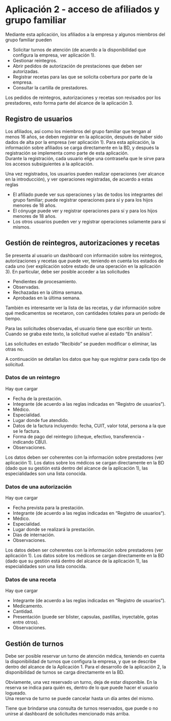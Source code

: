 # Aplicación 2 - acceso de afiliados y grupo familiar
Mediante esta aplicación, los afiliados a la empresa y algunos miembros del grupo familiar pueden 
- Solicitar turnos de atención (de acuerdo a la disponibilidad que configura la empresa, ver aplicación 1).
- Gestionar reintegros.
- Abrir pedidos de autorización de prestaciones que deben ser autorizadas.
- Registrar recetas para las que se solicita cobertura por parte de la empresa.
- Consultar la cartilla de prestadores.

Los pedidos de reintegros, autorizaciones y recetas son revisados por los prestadores, esto forma parte del alcance de la aplicación 3.

## Registro de usuarios
Los afiliados, así como los miembros del grupo familiar que tengan al menos 16 años, se deben registrar en la aplicación, después de haber sido dados de alta por la empresa (ver aplicación 1). Para esta aplicación, la información sobre afiliados se carga directamente en la BD, y después la registración se implementa como parte de esta aplicación.  
Durante la registración, cada usuario elige una contraseña que le sirve para los accesos subsiguientes a la aplicación.

Una vez registrados, los usuarios pueden realizar operaciones (ver alcance en la introducción), y ver operaciones registradas, de acuerdo a estas reglas
- El afiliado puede ver sus operaciones y las de todos los integrantes del grupo familiar; puede registrar operaciones para sí y para los hijos menores de 18 años.
- El cónyuge puede ver y registrar operaciones para sí y para los hijos menores de 18 años.
- Los otros usuarios pueden ver y registrar operaciones solamente para sí mismos.

## Gestión de reintegros, autorizaciones y recetas
Se presenta al usuario un dashboard con información sobre los reintegros, autorizaciones y recetas que puede ver, teniendo en cuenta los estados de cada uno (ver explicación sobre estado de una operación en la aplicación 3).
En particular, debe ser posible acceder a las solicitudes
- Pendientes de procesamiento.
- Observadas.
- Rechazadas en la última semana.
- Aprobadas en la última semana.  

También es interesante ver la lista de las recetas, y dar información sobre qué medicamentos se recetaron, con cantidades totales para un período de tiempo.

Para las solicitudes observadas, el usuario tiene que escribir un texto. Cuando se graba este texto, la solicitud vuelve al estado “En análisis”.

Las solicitudes en estado “Recibido” se pueden modificar o eliminar, las otras no.

A continuación se detallan los datos que hay que registrar para cada tipo de solicitud.
### Datos de un reintegro
Hay que cargar
- Fecha de la prestación.
- Integrante (de acuerdo a las reglas indicadas en “Registro de usuarios”).
- Médico.
- Especialidad.
- Lugar donde fue atendido.
- Datos de la factura incluyendo: fecha, CUIT, valor total, persona a la que se le factura.
- Forma de pago del reintegro (cheque, efectivo, transferencia - indicando CBU).
- Observaciones.

Los datos deben ser coherentes con la información sobre prestadores (ver aplicación 1). Los datos sobre los médicos se cargan directamente en la BD (dado que su gestión está dentro del alcance de la aplicación 1), las especialidades son una lista conocida.

### Datos de una autorización
Hay que cargar
- Fecha prevista para la prestación.
- Integrante (de acuerdo a las reglas indicadas en “Registro de usuarios”).
- Médico.
- Especialidad.
- Lugar donde se realizará la prestación.
- Días de internación.
- Observaciones.

Los datos deben ser coherentes con la información sobre prestadores (ver aplicación 1). Los datos sobre los médicos se cargan directamente en la BD (dado que su gestión está dentro del alcance de la aplicación 1), las especialidades son una lista conocida.

### Datos de una receta
Hay que cargar
- Integrante (de acuerdo a las reglas indicadas en “Registro de usuarios”).
- Medicamento.
- Cantidad.
- Presentación (puede ser blister, capsulas, pastillas, inyectable, gotas entre otros).
- Observaciones.

## Gestión de turnos
Debe ser posible reservar un turno de atención médica, teniendo en cuenta la disponibilidad de turnos que configura la empresa, y que se describe dentro del alcance de la Aplicación 1. Para el desarrollo de la aplicación 2, la disponibilidad de turnos se carga directamente en la BD.

Obviamente, una vez reservado un turno, deja de estar disponible. En la reserva se indica para quién es, dentro de lo que puede hacer el usuario logueado.  
Una reserva de turno se puede cancelar hasta un día antes del mismo.  

Tiene que brindarse una consulta de turnos reservados, que puede o no unirse al dashboard de solicitudes mencionado más arriba. 

<!-- ## Cartilla.
Debe incluirse una funcionalidad de búsqueda de prestadores, con filtros por (al menos) código postal, especialidad, y apellido del médico. Los datos sobre los prestadores se cargan directamente en la BD (dado que su gestión está dentro del alcance de la aplicación 1). -->
